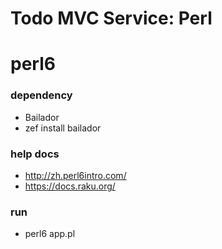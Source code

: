 # Todo MVC Service: Perl

# perl6

### dependency
- Bailador
- zef install bailador

### help docs
- http://zh.perl6intro.com/
- https://docs.raku.org/

### run
- perl6 app.pl